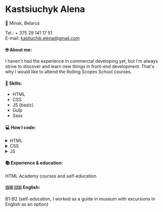 # Kastsiuchyk Alena
📍 Minsk, Belarus

Tel.: + 375 29 141 17 51  
E-mail: kastiuchik.elena@gmail.com

#### 🤓 About me:  
I haven't had the experience in commercial developing yet, but I'm always strive to discover and learn new things in front-end development. That's why I would like to attend the Rolling Scopes School courses.

#### 🔧 Skills:  
* HTML
* CSS
* JS (basic)
* Gulp
* Sass

#### 💻 How I code:
<details><summary>HTML</summary>
  
```html

<section class="pump-composit">
  <h2 class="pump-composit__h2">
    Из чего состоит инсулиновая помпа?
  </h2>
  <img class="pump-composit__pump-scheme" src="../img/pump_composit.png" alt="Схема инсулиновой помпы" height="350px">
  <ul class="pump-composit__list">
    <li class="pump-composit__list-item pump-composit__list-item--col-left">
      <span class="pump-composit__list-item-title">
        1. Инсулиновая помпа
      </span>
      Небольшое электронное устройство с ЖК-экраном, кнопками для программирования и отсеком для батарейки
    </li>
    <li class="pump-composit__list-item pump-composit__list-item--col-left">
      <span class="pump-composit__list-item-title">
        2. Резервуар
      </span>
      Пластиковый картридж для инсулина, который вводится в специальный отсек инсулиновой помпы.
    </li>
    <li class="pump-composit__list-item pump-composit__list-item--col-right">
      <span class="pump-composit__list-item-title">
        3. Инфузионный набор
      </span>
      Состоит из тонкой трубочки и инфузионного катетера.
      Из резервуара инсулин по трубке поступает в катетер (канюлю), расположенную под кожей. Трубочку можно отсоединять от катетера по мере необходимости (например, во время плавания, душа или занятий спортом).
    </li>
    <li class="pump-composit__list-item pump-composit__list-item--col-right">
      <span class="pump-composit__list-item-title">
        4. Трансмиттер
      </span>
      Дополнительное устройство для использования функции непрерывного мониторинга глюкозы (НМГ)
    </li>
  </ul>
</section>

```
</details>
<details><summary>CSS</summary>
  
```css
.pump-composit {
    position: relative;

    background-color: #1C85C7;

    padding: 41px 15px 36px 16px;
}

.pump-composit__h2 {
    color: #ffffff;

    font-size: 25px;
    line-height: 30px;
    text-transform: uppercase;
    text-align: center;

    margin-bottom: 45px;
}

.pump-composit__pump-scheme {
    display: block;
    margin: 0 auto 28px;
}

.pump-composit__list {
    text-align: center;
}

.pump-composit__list-item {
    color: #ffffff;

    font-size: 14px;
    line-height: 20px;
}

.pump-composit__list-item:not(:last-child) {
    margin-bottom: 31px;
}

.pump-composit__list-item-title {
    display: block;
    color: #F7A800;

    font-family: 'Montserrat';
    font-size: 20px;
    line-height: 24px;
    font-weight: 700;

    margin-bottom: 10px;
}

@media (min-width: 1400px) {
    .pump-composit {
        padding: 63px 45px 82px;
    }

    .pump-composit__h2 {
        font-size: 32px;
        line-height: 38px;

        margin-bottom: 75px;
    }

    .pump-composit__pump-scheme {
        position: absolute;
        top: 50%;
        left: 50%;
        transform: translate(-50%, -38%);

        height: 375px;
        margin-bottom: 0;
    }

    .pump-composit__list {
        display: flex;
        flex-direction: column;
        flex-wrap: wrap;
        height: 375px;
        justify-content: space-around;
    }

    .pump-composit__list-item--col-left {
        align-self: flex-start;
        text-align: right;
    }

    .pump-composit__list-item--col-right {
        align-self: flex-end;
        text-align: left;
    }
    
    .pump-composit__list-item-title {
        font-size: 24px;
        line-height: 29px;
    }

    .pump-composit__list-item {
        max-width: 370px;
        font-size: 18px;
        line-height: 25px;
    }

    .pump-composit__list-item:not(:last-child) {
        margin-bottom: 0;
    }
}
```
</details>
<details><summary>JS</summary>
  
```js
var navMenu = document.querySelector('.nav__menu');
var navMenuButtonOpen = document.querySelector('.nav__menu-button--open');
var navMenuButtonClose = document.querySelector('.nav__menu-button--close');

navMenuButtonOpen.addEventListener("click", function (evt) {
    evt.preventDefault();
    if (! navMenuButtonOpen.classList.contains("nav__menu-button--close")) {
        navMenuButtonOpen.classList.add("nav__menu-button--close");
    } else {
        navMenuButtonOpen.classList.remove("nav__menu-button--close");
    }

    if (navMenu.classList.contains("nav__menu--disabled")) {
        navMenu.classList.remove("nav__menu--disabled");
    } else {
        navMenu.classList.add("nav__menu--disabled");
    }
})
```
</details>


#### 📚 Experience & education:  
HTML Academy courses and self-education

#### 🇬🇧 🇺🇸 English:  
B1-B2 (self-education, I worked as a guide in museum with excursions in English as an option)
